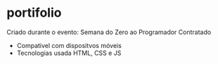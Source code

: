 # portifolio

Criado durante o evento: Semana do Zero ao Programador Contratado 

- Compativel com dispositvos móveis<br>
- Tecnologias usada HTML, CSS e JS 
